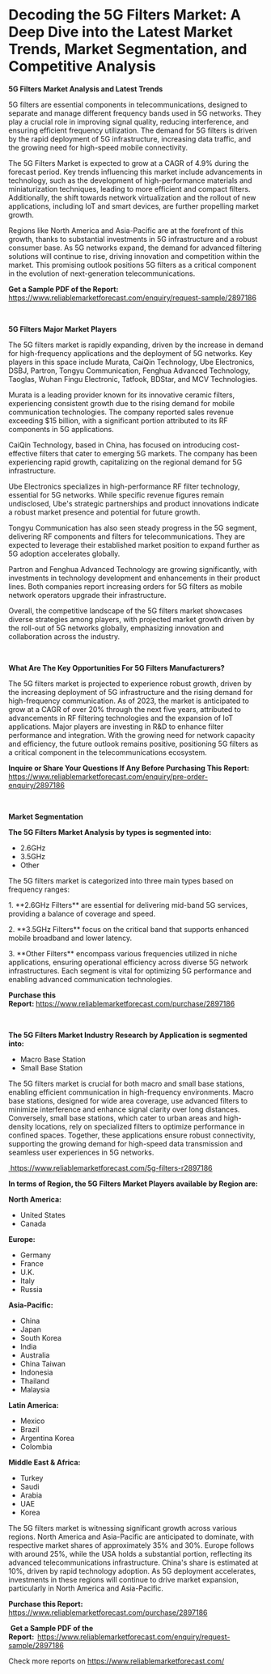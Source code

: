 <p><h1>Decoding the 5G Filters Market: A Deep Dive into the Latest Market Trends, Market Segmentation, and Competitive Analysis</h1></p><p><strong>5G Filters Market Analysis and Latest Trends</strong></p>
<p><p>5G filters are essential components in telecommunications, designed to separate and manage different frequency bands used in 5G networks. They play a crucial role in improving signal quality, reducing interference, and ensuring efficient frequency utilization. The demand for 5G filters is driven by the rapid deployment of 5G infrastructure, increasing data traffic, and the growing need for high-speed mobile connectivity.</p><p>The 5G Filters Market is expected to grow at a CAGR of 4.9% during the forecast period. Key trends influencing this market include advancements in technology, such as the development of high-performance materials and miniaturization techniques, leading to more efficient and compact filters. Additionally, the shift towards network virtualization and the rollout of new applications, including IoT and smart devices, are further propelling market growth.</p><p>Regions like North America and Asia-Pacific are at the forefront of this growth, thanks to substantial investments in 5G infrastructure and a robust consumer base. As 5G networks expand, the demand for advanced filtering solutions will continue to rise, driving innovation and competition within the market. This promising outlook positions 5G filters as a critical component in the evolution of next-generation telecommunications.</p></p>
<p><strong>Get a Sample PDF of the Report:&nbsp;</strong> <a href="https://www.reliablemarketforecast.com/enquiry/request-sample/2897186?utm_campaign=3076&utm_medium=2&utm_source=Github&utm_content=ia&utm_term=15032025&utm_id=5g-filters">https://www.reliablemarketforecast.com/enquiry/request-sample/2897186</a></p>
<p>&nbsp;</p>
<p><strong>5G Filters Major Market Players</strong></p>
<p><p>The 5G filters market is rapidly expanding, driven by the increase in demand for high-frequency applications and the deployment of 5G networks. Key players in this space include Murata, CaiQin Technology, Ube Electronics, DSBJ, Partron, Tongyu Communication, Fenghua Advanced Technology, Taoglas, Wuhan Fingu Electronic, Tatfook, BDStar, and MCV Technologies.</p><p>Murata is a leading provider known for its innovative ceramic filters, experiencing consistent growth due to the rising demand for mobile communication technologies. The company reported sales revenue exceeding $15 billion, with a significant portion attributed to its RF components in 5G applications.</p><p>CaiQin Technology, based in China, has focused on introducing cost-effective filters that cater to emerging 5G markets. The company has been experiencing rapid growth, capitalizing on the regional demand for 5G infrastructure. </p><p>Ube Electronics specializes in high-performance RF filter technology, essential for 5G networks. While specific revenue figures remain undisclosed, Ube's strategic partnerships and product innovations indicate a robust market presence and potential for future growth.</p><p>Tongyu Communication has also seen steady progress in the 5G segment, delivering RF components and filters for telecommunications. They are expected to leverage their established market position to expand further as 5G adoption accelerates globally.</p><p>Partron and Fenghua Advanced Technology are growing significantly, with investments in technology development and enhancements in their product lines. Both companies report increasing orders for 5G filters as mobile network operators upgrade their infrastructure.</p><p>Overall, the competitive landscape of the 5G filters market showcases diverse strategies among players, with projected market growth driven by the roll-out of 5G networks globally, emphasizing innovation and collaboration across the industry.</p></p>
<p>&nbsp;</p>
<p><strong>What Are The Key Opportunities For 5G Filters Manufacturers?</strong></p>
<p><p>The 5G filters market is projected to experience robust growth, driven by the increasing deployment of 5G infrastructure and the rising demand for high-frequency communication. As of 2023, the market is anticipated to grow at a CAGR of over 20% through the next five years, attributed to advancements in RF filtering technologies and the expansion of IoT applications. Major players are investing in R&D to enhance filter performance and integration. With the growing need for network capacity and efficiency, the future outlook remains positive, positioning 5G filters as a critical component in the telecommunications ecosystem.</p></p>
<p><strong>Inquire or Share Your Questions If Any Before Purchasing This Report:</strong> <a href="https://www.reliablemarketforecast.com/enquiry/pre-order-enquiry/2897186?utm_campaign=3076&utm_medium=2&utm_source=Github&utm_content=ia&utm_term=15032025&utm_id=5g-filters">https://www.reliablemarketforecast.com/enquiry/pre-order-enquiry/2897186</a></p>
<p>&nbsp;</p>
<p><strong>Market Segmentation</strong></p>
<p><strong>The 5G Filters Market Analysis by types is segmented into:</strong></p>
<p><ul><li>2.6GHz</li><li>3.5GHz</li><li>Other</li></ul></p>
<p><p>The 5G filters market is categorized into three main types based on frequency ranges: </p><p>1. **2.6GHz Filters** are essential for delivering mid-band 5G services, providing a balance of coverage and speed. </p><p>2. **3.5GHz Filters** focus on the critical band that supports enhanced mobile broadband and lower latency. </p><p>3. **Other Filters** encompass various frequencies utilized in niche applications, ensuring operational efficiency across diverse 5G network infrastructures. Each segment is vital for optimizing 5G performance and enabling advanced communication technologies.</p></p>
<p><strong>Purchase this Report:&nbsp;</strong><a href="https://www.reliablemarketforecast.com/purchase/2897186?utm_campaign=3076&utm_medium=2&utm_source=Github&utm_content=ia&utm_term=15032025&utm_id=5g-filters">https://www.reliablemarketforecast.com/purchase/2897186</a></p>
<p>&nbsp;</p>
<p><strong>The 5G Filters Market Industry Research by Application is segmented into:</strong></p>
<p><ul><li>Macro Base Station</li><li>Small Base Station</li></ul></p>
<p><p>The 5G filters market is crucial for both macro and small base stations, enabling efficient communication in high-frequency environments. Macro base stations, designed for wide area coverage, use advanced filters to minimize interference and enhance signal clarity over long distances. Conversely, small base stations, which cater to urban areas and high-density locations, rely on specialized filters to optimize performance in confined spaces. Together, these applications ensure robust connectivity, supporting the growing demand for high-speed data transmission and seamless user experiences in 5G networks.</p></p>
<p><a href="https://www.reliablemarketforecast.com/5g-filters-r2897186?utm_campaign=3076&utm_medium=2&utm_source=Github&utm_content=ia&utm_term=15032025&utm_id=5g-filters">&nbsp;https://www.reliablemarketforecast.com/5g-filters-r2897186</a></p>
<p><strong>In terms of Region, the 5G Filters Market Players available by Region are:</strong></p>
<p>
    <p> <strong> North America: </strong>
        <ul>
            <li>United States</li>
            <li>Canada</li>
        </ul>
        </p> 
    <p> <strong> Europe: </strong>
        <ul>
            <li>Germany</li>
            <li>France</li>
            <li>U.K.</li>
            <li>Italy</li>
            <li>Russia</li>
        </ul>
        </p> 
    <p> <strong> Asia-Pacific: </strong>
        <ul>
            <li>China</li>
            <li>Japan</li>
            <li>South Korea</li>
            <li>India</li>
            <li>Australia</li>
            <li>China Taiwan</li>
            <li>Indonesia</li>
            <li>Thailand</li>
            <li>Malaysia</li>
        </ul>
        </p> 
    <p> <strong> Latin America: </strong>
        <ul>
            <li>Mexico</li>
            <li>Brazil</li>
            <li>Argentina Korea</li>
            <li>Colombia</li>
        </ul>
        </p> 
    <p> <strong> Middle East & Africa: </strong>
        <ul>
            <li>Turkey</li>
            <li>Saudi</li>
            <li>Arabia</li>
            <li>UAE</li>
            <li>Korea</li>
        </ul>
    </p>
    </p>
<p><p>The 5G filters market is witnessing significant growth across various regions. North America and Asia-Pacific are anticipated to dominate, with respective market shares of approximately 35% and 30%. Europe follows with around 25%, while the USA holds a substantial portion, reflecting its advanced telecommunications infrastructure. China's share is estimated at 10%, driven by rapid technology adoption. As 5G deployment accelerates, investments in these regions will continue to drive market expansion, particularly in North America and Asia-Pacific.</p></p>
<p><strong>Purchase this Report: </strong><a href="https://www.reliablemarketforecast.com/purchase/2897186?utm_campaign=3076&utm_medium=2&utm_source=Github&utm_content=ia&utm_term=15032025&utm_id=5g-filters">https://www.reliablemarketforecast.com/purchase/2897186</a></p>
<p>&nbsp;<strong>Get a Sample PDF of the Report:&nbsp;&nbsp;</strong><a href="https://www.reliablemarketforecast.com/enquiry/request-sample/2897186?utm_campaign=3076&utm_medium=2&utm_source=Github&utm_content=ia&utm_term=15032025&utm_id=5g-filters">https://www.reliablemarketforecast.com/enquiry/request-sample/2897186</a></p>
<p><strong></strong></p>
<p>Check more reports on <a href="https://www.reliablemarketforecast.com/?utm_campaign=3076&utm_medium=2&utm_source=Github&utm_content=ia&utm_term=15032025&utm_id=5g-filters">https://www.reliablemarketforecast.com/</a></p>